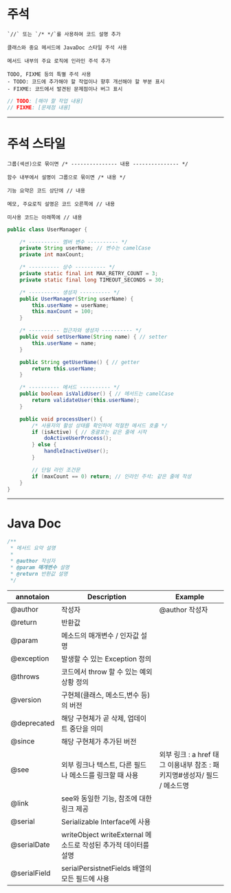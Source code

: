 # 주석

    `//` 또는 `/* */`를 사용하여 코드 설명 추가

    클래스와 중요 메서드에 JavaDoc 스타일 주석 사용

    메서드 내부의 주요 로직에 인라인 주석 추가

    TODO, FIXME 등의 특별 주석 사용
    - TODO: 코드에 추가해야 할 작업이나 향후 개선해야 할 부분 표시
    - FIXME: 코드에서 발견된 문제점이나 버그 표시

```java
// TODO: [해야 할 작업 내용]
// FIXME: [문제점 내용]
```

---

# 주석 스타일

    그룹(섹션)으로 묶이면 /* --------------- 내용 --------------- */

    함수 내부에서 설명이 그룹으로 묶이면 /* 내용 */

    기능 요약은 코드 상단에 // 내용

    메모, 주요로직 설명은 코드 오른쪽에 // 내용
    
    미사용 코드는 아래쪽에 // 내용

```java
public class UserManager {

    /* ---------- 멤버 변수 ---------- */
    private String userName; // 변수는 camelCase
    private int maxCount;

    /* ---------- 상수 ---------- */
    private static final int MAX_RETRY_COUNT = 3;
    private static final long TIMEOUT_SECONDS = 30;

    /* ---------- 생성자 ---------- */
    public UserManager(String userName) {
        this.userName = userName;
        this.maxCount = 100;
    }

    /* ---------- 접근자와 생성자 ---------- */
    public void setUserName(String name) { // setter
        this.userName = name;
    }

    public String getUserName() { // getter
        return this.userName;
    }

    /* ---------- 메서드 ---------- */
    public boolean isValidUser() { // 메서드는 camelCase
        return validateUser(this.userName);
    }

    public void processUser() {
        /* 사용자의 활성 상태를 확인하여 적절한 메서드 호출 */
        if (isActive) { // 중괄호는 같은 줄에 시작
            doActiveUserProcess();
        } else {
            handleInactiveUser();
        }

        // 단일 라인 조건문
        if (maxCount == 0) return; // 인라인 주석: 같은 줄에 작성
    }
}
```

---

# Java Doc

```java
/**
 * 메서드 요약 설명
 *
 * @author 작성자
 * @param 매개변수 설명
 * @return 반환값 설명
 */
```
| annotaion | Description | Example |
| --- | --- | --- |
| @author | 작성자 | @author 작성자 |
| @return | 반환값 |  |
| @param | 메소드의 매개변수 / 인자값 설명 |  |
| @exception | 발생할 수 있는 Exception 정의 |  |
| @throws | 코드에서 throw 할 수 있는 예외상황 정의 |  |
| @version | 구현체(클래스, 메소드,변수 등)의 버전 |  |
| @deprecated | 해당 구현체가 곧 삭제, 업데이트 중단을 의미 |  |
| @since | 해당 구현체가 추가된 버전 |  |
| @see | 외부 링크나 텍스트, 다른 필드나 메소드를 링크할 때 사용 | 외부 링크 : a href 태그 이용내부 참조 : 패키지명#생성자/ 필드 / 메소드명 |
| @link | see와 동일한 기능, 참조에 대한 링크 제공 |  |
| @serial | Serializable Interface에 사용 |  |
| @serialDate | writeObject writeExternal 메소드로 작성된 추가적 데이터를 설명 |  |
| @serialField | serialPersistnetFields 배열의 모든 필드에 사용 |  |